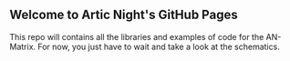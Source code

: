 ## Welcome to Artic Night's GitHub Pages

This repo will contains all the libraries and examples of code for the AN-Matrix.
For now, you just have to wait and take a look at the schematics.

